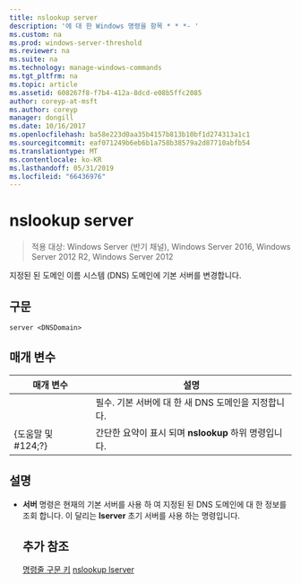 ```yaml
---
title: nslookup server
description: '에 대 한 Windows 명령을 항목 * * *- '
ms.custom: na
ms.prod: windows-server-threshold
ms.reviewer: na
ms.suite: na
ms.technology: manage-windows-commands
ms.tgt_pltfrm: na
ms.topic: article
ms.assetid: 608267f8-f7b4-412a-8dcd-e08b5ffc2085
author: coreyp-at-msft
ms.author: coreyp
manager: dongill
ms.date: 10/16/2017
ms.openlocfilehash: ba58e223d0aa35b4157b813b10bf1d274313a1c1
ms.sourcegitcommit: eaf071249b6eb6b1a758b38579a2d87710abfb54
ms.translationtype: MT
ms.contentlocale: ko-KR
ms.lasthandoff: 05/31/2019
ms.locfileid: "66436976"
---
```

# <a name="nslookup-server"></a>nslookup server

>적용 대상: Windows Server (반기 채널), Windows Server 2016, Windows Server 2012 R2, Windows Server 2012

지정된 된 도메인 이름 시스템 (DNS) 도메인에 기본 서버를 변경합니다.
## <a name="syntax"></a>구문
```
server <DNSDomain>
```
## <a name="parameters"></a>매개 변수

|    매개 변수    |                          설명                           |
|-----------------|----------------------------------------------------------------|
|   <DNSDomain>   | 필수. 기본 서버에 대 한 새 DNS 도메인을 지정합니다. |
| {도움말 및 #124;?} |     간단한 요약이 표시 되며 **nslookup** 하위 명령입니다.      |

## <a name="remarks"></a>설명
- **서버** 명령은 현재의 기본 서버를 사용 하 여 지정된 된 DNS 도메인에 대 한 정보를 조회 합니다. 이 달리는 **lserver** 초기 서버를 사용 하는 명령입니다.
  ## <a name="additional-references"></a>추가 참조
  [명령줄 구문 키](command-line-syntax-key.md)
  [nslookup lserver](nslookup-lserver.md)
